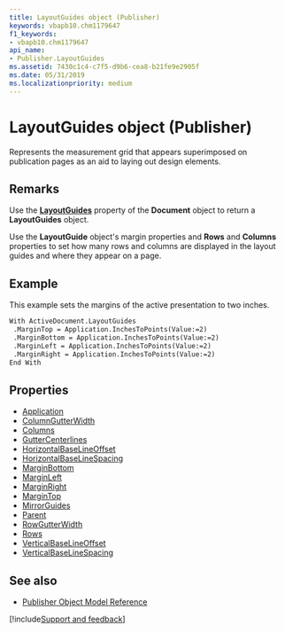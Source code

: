```yaml
---
title: LayoutGuides object (Publisher)
keywords: vbapb10.chm1179647
f1_keywords:
- vbapb10.chm1179647
api_name:
- Publisher.LayoutGuides
ms.assetid: 7430c1c4-c7f5-d9b6-cea8-b21fe9e2905f
ms.date: 05/31/2019
ms.localizationpriority: medium
---
```



# LayoutGuides object (Publisher)

Represents the measurement grid that appears superimposed on publication pages as an aid to laying out design elements.
 
## Remarks

Use the **[LayoutGuides](Publisher.Document.LayoutGuides.md)** property of the **Document** object to return a **LayoutGuides** object. 

Use the **LayoutGuide** object's margin properties and **Rows** and **Columns** properties to set how many rows and columns are displayed in the layout guides and where they appear on a page.

## Example

This example sets the margins of the active presentation to two inches.

```vb
With ActiveDocument.LayoutGuides 
 .MarginTop = Application.InchesToPoints(Value:=2) 
 .MarginBottom = Application.InchesToPoints(Value:=2) 
 .MarginLeft = Application.InchesToPoints(Value:=2) 
 .MarginRight = Application.InchesToPoints(Value:=2) 
End With
```


## Properties

- [Application](Publisher.LayoutGuides.Application.md)
- [ColumnGutterWidth](Publisher.LayoutGuides.ColumnGutterWidth.md)
- [Columns](Publisher.LayoutGuides.Columns.md)
- [GutterCenterlines](Publisher.LayoutGuides.GutterCenterlines.md)
- [HorizontalBaseLineOffset](Publisher.LayoutGuides.HorizontalBaseLineOffset.md)
- [HorizontalBaseLineSpacing](Publisher.LayoutGuides.HorizontalBaseLineSpacing.md)
- [MarginBottom](Publisher.LayoutGuides.MarginBottom.md)
- [MarginLeft](Publisher.LayoutGuides.MarginLeft.md)
- [MarginRight](Publisher.LayoutGuides.MarginRight.md)
- [MarginTop](Publisher.LayoutGuides.MarginTop.md)
- [MirrorGuides](Publisher.LayoutGuides.MirrorGuides.md)
- [Parent](Publisher.LayoutGuides.Parent.md)
- [RowGutterWidth](Publisher.LayoutGuides.RowGutterWidth.md)
- [Rows](Publisher.LayoutGuides.Rows.md)
- [VerticalBaseLineOffset](Publisher.LayoutGuides.VerticalBaseLineOffset.md)
- [VerticalBaseLineSpacing](Publisher.LayoutGuides.VerticalBaseLineSpacing.md)

## See also

- [Publisher Object Model Reference](overview/publisher/object-model.md)



[!include[Support and feedback](~/includes/feedback-boilerplate.md)]